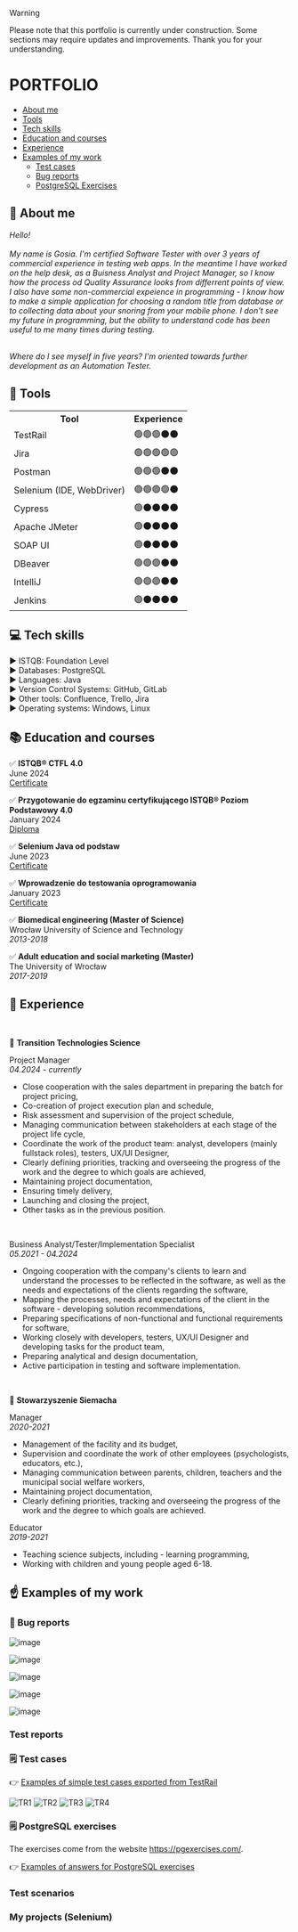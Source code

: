 >[!WARNING]
>Please note that this portfolio is currently under construction. Some sections may require updates and improvements. Thank you for your understanding.

# PORTFOLIO

* [About me](#aboutme)
* [Tools](#tools)
* [Tech skills](#techskills)
* [Education and courses](#edu)
* [Experience](#exp)
* [Examples of my work](#examples)
    * [Test cases](#TC)
    * [Bug reports](#bugs)
    * [PostgreSQL Exercises](#SQL) 


## <a name="aboutme">:information_desk_person: About me</a>
<i>Hello! <br><br>
My name is Gosia. I'm certified Software Tester with over 3 years of commercial experience in testing web apps. In the meantime I have worked on the help desk, as a Buisness Analyst and Project Manager, so I know how the process od Quality Assurance looks from differrent points of view. <br> 
I also have some non-commercial expeience in programming - I know how to make a simple application for choosing a random title from database or to collecting data about your snoring from your mobile phone. I don't see my future in programming, but the ability to understand code has been useful to me many times during testing. <br><br>

Where do I see myself in five years? I'm oriented towards further development as an Automation Tester. </i> 

## <a name="tools">:wrench: Tools</a>

<table style="width:100%">
<th>Tool</th>
    <th>Experience</th>
<tr><td>TestRail</td> <td>🟢🟢🟢⚫⚫</td> </tr>
<tr> <td>Jira </td> <td>🟢🟢🟢🟢🟢</td> </tr>
<tr><td>Postman</td> <td> 🟢🟢🟢⚫⚫</td></tr>
<tr> <td>Selenium (IDE, WebDriver)</td><td>🟢🟢🟢🟢⚫</td></tr>
<tr><td>Cypress</td><td> 🟢⚫⚫⚫⚫</td></tr>
<tr><td>Apache JMeter </td><td>           🟢⚫⚫⚫⚫</td></tr>
<tr><td>SOAP UI</td><td>🟢⚫⚫⚫⚫</td></tr>
<tr><td>DBeaver </td><td>🟢🟢🟢⚫⚫</td></tr>
<tr><td>IntelliJ </td><td>🟢🟢🟢⚫⚫</td></tr>
<tr><td>Jenkins </td><td>🟢⚫⚫⚫⚫</td></tr>



</table>
  
## <a name="techskills"> 💻 Tech skills </a>

▶️ ISTQB: Foundation Level <br>
▶️ Databases: PostgreSQL <br>
▶️ Languages: Java <br>
▶️ Version Control Systems: GitHub, GitLab <br> 
▶️ Other tools: Confluence, Trello, Jira <br>
▶️ Operating systems: Windows, Linux <br>

## <a name="edu"> 📚 Education and courses </a> 

:white_check_mark: <b> ISTQB® CTFL 4.0 <br> </b>
June 2024 <br>
[Certificate](https://drive.google.com/file/d/1_lArf6GXL9UOWppASxnNukG5dXj4npah/view?usp=drive_link)

:white_check_mark: <b>Przygotowanie do egzaminu certyfikującego ISTQB® Poziom Podstawowy 4.0 <br> </b>
January 2024 <br>
[Diploma](https://drive.google.com/file/d/1jyelNoqEE0FYjKJ2wWvEy0MopHs_cKTX/view?usp=sharing) 

:white_check_mark: <b>Selenium Java od podstaw </b> <br>
June 2023 <br> 
[Certificate](https://www.udemy.com/certificate/UC-76673d6c-d62a-43e8-8add-14011aa92721/) 


:white_check_mark: <b>Wprowadzenie do testowania oprogramowania</b> <br>
January 2023 <br>
[Certificate](https://navoica.pl/certificates/5a84783b589a4e14895476b190d8b845) 


:white_check_mark: <b>Biomedical engineering (Master of Science) </b> <br>
Wrocław University of Science and Technology <br>
<i>2013-2018</i> <br>

:white_check_mark: <b> Adult education and social marketing (Master) </b> <br>
The University of Wrocław   
<i>2017-2019</i>
  
## <a name="exp"> 👷 Experience </a> 
<br>

🏢 <b> Transition Technologies Science </b> <br>

Project Manager <br>
<i>04.2024 - currently </i> <br>
-	Close cooperation with the sales department in preparing the batch for project pricing,
-	Co-creation of project execution plan and schedule,
-	Risk assessment and supervision of the project schedule,
-	Managing communication between stakeholders at each stage of the project life cycle,
-	Coordinate the work of the product team: analyst, developers (mainly fullstack roles), testers, UX/UI Designer,
-	Clearly defining priorities, tracking and overseeing the progress of the work and the degree to which goals are achieved,
-	Maintaining project documentation,
-	Ensuring timely delivery,
-	Launching and closing the project,
-	Other tasks as in the previous position.
<br>

Business Analyst/Tester/Implementation Specialist<br>
<i>05.2021 - 04.2024 </i> <br>
-	Ongoing cooperation with the company's clients to learn and understand the processes to be reflected in the software, as well as the needs and expectations of the clients regarding the software,
-	Mapping the processes, needs and expectations of the client in the software - developing solution recommendations, 
-	Preparing specifications of non-functional and functional requirements for software,
-	Working closely with developers, testers, UX/UI Designer and developing tasks for the product team,
-	Preparing analytical and design documentation,
-	Active participation in testing and software implementation.
<br>



🏢 <b> Stowarzyszenie Siemacha </b> <br>

Manager <br>
<i>2020-2021 </i> <br>
-	Management of the facility and its budget,
-	Supervision and coordinate the work of other employees (psychologists, educators, etc.),
-	Managing communication between parents, children, teachers and the municipal social welfare workers,
-	Maintaining project documentation,
-	Clearly defining priorities, tracking and overseeing the progress of the work and the degree to which goals are achieved. 

Educator <br>
<i>2019-2021 </i> <br> 
-	Teaching science subjects, including - learning programming,
-	Working with children and young people aged 6-18. 

## <a name="examples"> ☝️ Examples of my work </a> 
### <a name="bugs"> 🐞 Bug reports </a>

![image](https://github.com/user-attachments/assets/4fbe9089-39f9-4399-aa12-85fe35f5fa22)

![image](https://github.com/user-attachments/assets/48774212-3168-48bf-b8a2-00a6a2d5a07d)

![image](https://github.com/user-attachments/assets/ea28748f-fd7f-4b6c-8397-2fa52b0705a5)

![image](https://github.com/user-attachments/assets/7c1b88ea-05ce-4159-b9ff-264ebaf1bb24)

![image](https://github.com/user-attachments/assets/0589df5f-e45d-49ce-90bf-c62cf31278f4)


### Test reports

### <a name="TC"> 🗒️ Test cases </a> 



👉 [Examples of simple test cases exported from TestRail](https://github.com/MalgorzataRakicka/portfolio/blob/main/TestRail%20-%20examples%20of%20testcases.csv) <br> 

![TR1](https://github.com/MalgorzataRakicka/portfolio/assets/32996795/abba3d98-756c-4891-b622-917aec54352f)
![TR2](https://github.com/MalgorzataRakicka/portfolio/assets/32996795/88504041-0cbb-45fa-a829-26fda551677a)
![TR3](https://github.com/MalgorzataRakicka/portfolio/assets/32996795/e33ccfd5-9db1-47b7-9f5f-3b9fd4a544a8)
![TR4](https://github.com/MalgorzataRakicka/portfolio/assets/32996795/09d7c32e-8340-45d7-872c-422aa8450361)


### <a name="SQL"> 🗒️ PostgreSQL exercises </a>
The exercises come from the website https://pgexercises.com/. 

👉 [Examples of answers for PostgreSQL exercises](https://github.com/MalgorzataRakicka/portfolio/blob/main/SQL%20exercises.sql) <br> 
<h3> Test scenarios</h3>
<h3> My projects (Selenium)</h3>


